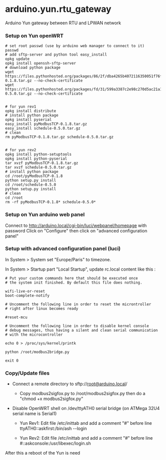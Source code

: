 # arduino.yun.rtu_gateway
Arduino Yun gateway between RTU and LPWAN network


### Setup on Yun openWRT

    # set root passwd (use by arduino web manager to connect to it)
    passwd
    # add sftp-server and python tool easy_install
    opkg update
    opkg install openssh-sftp-server
    # download python package
    wget https://files.pythonhosted.org/packages/86/2f/dba4265b4072116350051f76fc57fe22b1fb24ee253ba581cd18f35038e6/pyModbusTCP-0.1.8.tar.gz --no-check-certificate
    wget https://files.pythonhosted.org/packages/fd/31/599a3387c2e98c270d5ac21a1575f3eb60a3712c192a0ca97a494a207739/schedule-0.5.0.tar.gz --no-check-certificate


    # for yun rev1
    opkg install distribute
    # install python package
    opkg install pyserial
    easy_install pyModbusTCP-0.1.8.tar.gz
    easy_install schedule-0.5.0.tar.gz
    # clean
    rm pyModbusTCP-0.1.8.tar.gz schedule-0.5.0.tar.gz


    # for yun rev2
    opkg install python-setuptools
    opkg install python-pyserial
    tar xvzf pyModbusTCP-0.1.8.tar.gz
    tar xvzf schedule-0.5.0.tar.gz
    # install python package
    cd /root/pyModbusTCP-0.1.8
    python setup.py install
    cd /root/schedule-0.5.0
    python setup.py install
    # clean
    cd /root
    rm -rf pyModbusTCP-0.1.8* schedule-0.5.0*


### Setup on Yun arduino web panel

Connect to http://arduino.local/cgi-bin/luci/webpanel/homepage with password
Click on "Configure" then click on "advanced configuration panel"


### Setup with advanced configuration panel (luci)

In System > System set "Europe/Paris" to timezone.

In System > Startup part "Local Startup", update rc.local content like this :

    # Put your custom commands here that should be executed once
    # the system init finished. By default this file does nothing.

    wifi-live-or-reset
    boot-complete-notify

    # Uncomment the following line in order to reset the microntroller
    # right after linux becomes ready

    #reset-mcu

    # Uncomment the following line in order to disable kernel console
    # debug messages, thus having a silent and clean serial communication
    # with the microcontroller

    echo 0 > /proc/sys/kernel/printk

    python /root/modbus2bridge.py

    exit 0


### Copy/Update files

- Connect a remote directory to sftp://root@arduino.local/

  - Copy modbus2sigfox.py to /root/modbus2sigfox.py then do a "chmod +x modbus2sigfox.py"

- Disable OpenWRT shell on /dev/ttyATH0 serial bridge (on ATMega 32U4 serial name is Serial1)

  - Yun Rev1: Edit file /etc/inittab and add a comment "#" before line ttyATH0::askfirst:/bin/ash --login

  - Yun Rev2: Edit file /etc/inittab and add a comment "#" before line #::askconsole:/usr/libexec/login.sh

After this a reboot of the Yun is need
